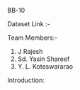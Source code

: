 BB-10

Dataset Link :-

Team Members:-
1. J Rajesh
2. Sd. Yasin Shareef
3. Y. L. Koteswararao 

Introduction:

